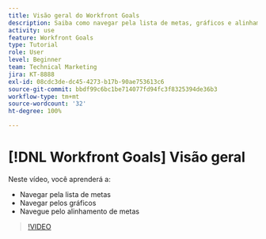 ```yaml
---
title: Visão geral do Workfront Goals
description: Saiba como navegar pela lista de metas, gráficos e alinhamento de metas.
activity: use
feature: Workfront Goals
type: Tutorial
role: User
level: Beginner
team: Technical Marketing
jira: KT-8888
exl-id: 08cdc3de-dc45-4273-b17b-90ae753613c6
source-git-commit: bbdf99c6bc1be714077fd94fc3f8325394de36b3
workflow-type: tm+mt
source-wordcount: '32'
ht-degree: 100%

---
```


# [!DNL Workfront Goals] Visão geral

Neste vídeo, você aprenderá a:

* Navegar pela lista de metas
* Navegar pelos gráficos
* Navegue pelo alinhamento de metas

>[!VIDEO](https://video.tv.adobe.com/v/3431648/?quality=12&learn=on&enablevpops=1&captions=por_br)
